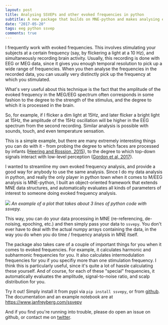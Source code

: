 ```yaml
---
layout: post
title: Analysing SSVEPs and other evoked frequencies in python
subtitle: A new package that builds on MNE-python and makes analysing evoked frequencies easy.
date: "2017-05-20"
tags: eeg python ssvep
comments: true
---
```


I frequently work with evoked frequencies. This involves stimulating your subjects at a certain frequency (say, by flickering a light at a 10 Hz), and simultaneously recording brain activity. Usually, this recording is done with EEG or MEG data, since it gives you enough temporal resolution to pick up a wide range of frequencies. When you then analyse the frequencies in the recorded data, you can usually very distinctly pick up the frequency at which you stimulated.

What's very useful about this technique is the fact that the amplitude of the evoked frequency in the MEG/EEG spectrum often corresponds in some fashion to the degree to the strength of the stimulus, and the degree to which it is processed in the brain.

So, for example, if I flicker a dim light at 15Hz, and later flicker a bright light at 15Hz, the amplitude of the 15Hz oscillation will be higher in the EEG spectrum from the second recording. Similar analysis is possible with sounds, touch, and even temperature sensation.

This is a simple example, but there are many extremely interesting things you can do with it - from probing the degree to which faces are processed by infants ([Heering and Rossion, 2015](https://elifesciences.org/content/4/e06564)), to the degree to which top-down signals interact with low-level perception ([Gordon et al, 2017](https://elifesciences.org/articles/22749#fig3s1)).

I wanted to streamline my own evoked frequency analysis, and provide a good way for anybody to use the same analysis. Since I do my data analysis in python, and really the only player in python town when it comes to M/EEG analysis is MNE-python, I built an object-oriented framework that extends MNE data structures, and automatically evaluates all kinds of parameters of interest to someone doing evoked frequency analysis.

![](https://www.janfreyberg.com/ssvepy/_images/example_17_0.png)
_An example of a plot that takes about 3 lines of python code with ssvepy._

This way, you can do your data processing in MNE (re-referencing, de-noising, epoching, etc.) and then simply pass your data to `ssvepy`. You don't ever have to deal with the actual numpy arrays containing the data, in the way you do when you do time / frequency analysis in MNE itself.

The package also takes care of a couple of important things for you when it comes to evoked frequencies. For example, it calculates harmonic and subharmonic frequencies for you. It also calculates intermodulation frequencies for you if you specifiy more than one stimulation frequency. I think this is particularly useful, since it's quite a lot of hassle calculating these yourself. And of course, for each of these "special" frequencies, it automatically evaluates the amplitude, signal-to-noise ratio, and scalp distribution for you.

Try it out! Simply install it from pypi via `pip install ssvepy`, or from [github](https://github.com/janfreyberg/ssvepy). The documentation and an example notebook are at https://www.janfreyberg.com/ssvepy

And if you find you're running into trouble, please do open an issue on github, or contact me on [twitter](https://twitter.com/janfreyberg).
